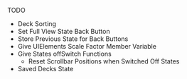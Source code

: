 TODO

- Deck Sorting
- Set Full View State Back Button
- Store Previous State for Back Buttons
- Give UIElements Scale Factor Member Variable
- Give States offSwitch Functions
    - Reset Scrollbar Positions when Switched Off States
- Saved Decks State
